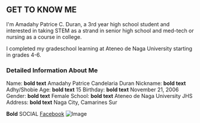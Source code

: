 ## GET TO KNOW ME

I'm Amadahy Patrice C. Duran, a 3rd year high school student and interested in taking STEM as a strand in senior high school and med-tech or nursing as a course in college.

I completed my gradeschool learning at Ateneo de Naga University starting in grades 4-6.

### Detailed Information About Me

Name: **bold text** Amadahy Patrice Candelaria Duran
Nickname: **bold text** Adhy/Shobie
Age: **bold text** 15
Birthday: **bold text** November 21, 2006
Gender: **bold text** Female
School: **bold text** Ateneo de Naga University JHS
Address: **bold text** Naga City, Camarines Sur

**Bold** SOCIAL
[Facebook](https://www.facebook.com/addie.duran.35) ![Image](src)
```


